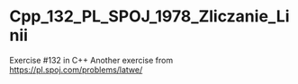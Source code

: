 # Cpp_132_PL_SPOJ_1978_Zliczanie_Linii
Exercise #132 in C++
Another exercise from https://pl.spoj.com/problems/latwe/
